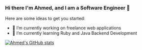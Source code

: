 ### Hi there I'm Ahmed, and I am a Software Engineer 👋



Here are some ideas to get you started:

- 🔭 I’m currently working on freelance web applications
- 🌱 I’m currently learning Ruby and Java Backend Development


[![Ahmed's GitHub stats](https://github-readme-stats.vercel.app/api?username=ahmedmo7&count_private=true)](https://github.com/ahmedmo7/github-readme-stats)

